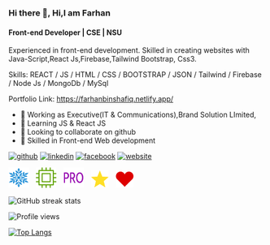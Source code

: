 ### Hi there 👋, Hi,I am Farhan
#### Front-end Developer | CSE | NSU
Experienced in front-end development. Skilled in creating websites with Java-Script,React Js,Firebase,Tailwind Bootstrap, Css3. 

Skills: REACT / JS / HTML / CSS / BOOTSTRAP / JSON / Tailwind / Firebase / Node Js / MongoDb / MySql

Portfolio Link: https://farhanbinshafiq.netlify.app/

- 🔭 Working as Executive(IT & Communications),Brand Solution LImited, 
- 🌱 Learning JS & React JS 
- 👯 Looking to collaborate on github 
- 💬 Skilled in Front-end Web development 


[<img src='https://cdn.jsdelivr.net/npm/simple-icons@3.0.1/icons/github.svg' alt='github' height='40'>](https://github.com/FarhanBinShafiq   )  [<img src='https://cdn.jsdelivr.net/npm/simple-icons@3.0.1/icons/linkedin.svg' alt='linkedin' height='40'>](https://www.linkedin.com/in/farhan-bin-shafiq-5992ab199/)  [<img src='https://cdn.jsdelivr.net/npm/simple-icons@3.0.1/icons/facebook.svg' alt='facebook' height='40'>](https://www.facebook.com/FarhanBShafiq)  [<img src='https://cdn.jsdelivr.net/npm/simple-icons@3.0.1/icons/icloud.svg' alt='website' height='40'>](https://www.farhanbinshafiq.me)  

<a href='https://archiveprogram.github.com/'><img src='https://raw.githubusercontent.com/acervenky/animated-github-badges/master/assets/acbadge.gif' width='40' height='40'></a> <a href='https://docs.github.com/en/developers'><img src='https://raw.githubusercontent.com/acervenky/animated-github-badges/master/assets/devbadge.gif' width='40' height='40'></a> <a href='https://github.com/pricing'><img src='https://raw.githubusercontent.com/acervenky/animated-github-badges/master/assets/pro.gif' width='40' height='40'></a> <a href='https://stars.github.com/'><img src='https://raw.githubusercontent.com/acervenky/animated-github-badges/master/assets/starbadge.gif' width='35' height='35'></a> <a href='https://docs.github.com/en/github/supporting-the-open-source-community-with-github-sponsors'><img src='https://raw.githubusercontent.com/acervenky/animated-github-badges/master/assets/sponsorbadge.gif' width='35' height='35'></a> 

![GitHub streak stats](https://github-readme-streak-stats.herokuapp.com/?user=FarhanBinShafiq   )  

![Profile views](https://gpvc.arturio.dev/FarhanBinShafiq   )  

[![Top Langs](https://github-readme-stats.vercel.app/api/top-langs/?username=FarhanBinShafiq   )](https://github.com/anuraghazra/github-readme-stats)

 
